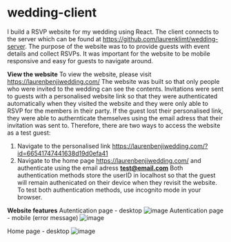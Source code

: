 # wedding-client
I build a RSVP website for my wedding using React. The client connects to the server which can be found at https://github.com/laurenklimt/wedding-server.
The purpose of the website was to to provide guests with event details and collect RSVPs. It was important for the website to be mobile responsive and easy for guests to navigate around.

__View the website__
To view the website, please visit https://laurenbenjiwedding.com/
The website was built so that only people who were invited to the wedding can see the contents. Invitations were sent to guests with a personalised website link so that they were authenticated automatically when they visited the website and they were only able to RSVP for the members in their party. If the guest lost their personalised link, they were able to authernticate themselves using the email adress that their invitation was sent to.
Therefore, there are two ways to access the website as a test guest:
  1. Navigate to the personalised link https://laurenbenjiwedding.com/?id=66541747441638d19d0efa41
  2. Navigate to the home page https://laurenbenjiwedding.com/ and authenticate using the email adress **test@email.com**
Both authentication methods store the userID in localhost so that the guest will remain authenicated on their device when they revisit the website. To test both authentication methods, use incognito mode in your browser.

__Website features__
Autentication page - desktop
![image](https://github.com/laurenklimt/wedding-client/assets/30426876/f5d15b63-271b-4d6b-9368-f4e6014eb3b7)
Autentication page - mobile (error message)
![image](https://github.com/laurenklimt/wedding-client/assets/30426876/a47bd4c4-2fdb-4945-b101-bdda8d773b79)


Home page - desktop
![image](https://github.com/laurenklimt/wedding-client/assets/30426876/e1a14063-8459-47fa-b647-12d5a6b2052d)
